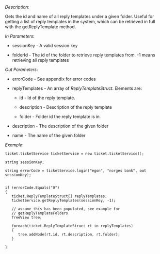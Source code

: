 <properties date="2016-06-24"
SortOrder="164"
/>

*Description*:

Gets the id and name of all reply templates under a given folder. Useful for getting a list of reply templates in the system, which can be retrieved in full with the getReplyTemplate method.

 

*In Parameters*:

* sessionKey            - A valid session key

* folderId                 - The id of the folder to retrieve reply templates from. -1 means retrieving all reply templates

 

*Out Parameters*:

* errorCode              - See appendix for error codes

* replyTemplates      - An array of *ReplyTemplateStruct*. Elements are:

  * id                     - Id of the reply template.

  * description      - Description of the reply template

  * folder              - Folder id the reply template is in.

* description                        - The description of the given folder

* name                      - The name of the given folder

                       

*Example*:
```
ticket.ticketService ticketService = new ticket.ticketService();

string sessionKey;

string errorCode = ticketService.login("egon", "norges bank", out sessionKey);

 
if (errorCode.Equals("0")
{
   ticket.ReplyTemplateStruct[] replyTemplates;
   ticketService.getReplyTemplates(sessionKey, -1);

   // assume this has been populated, see example for
   // getReplyTemplateFolders
   TreeView tree;

   foreach(ticket.ReplyTemplateStruct rt in replyTemplates)
   {
      tree.addNode(rt.id, rt.description, rt.folder);
   }

}
```